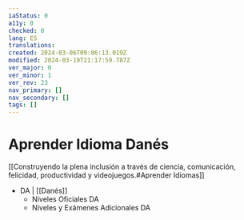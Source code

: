 ```yaml
---
iaStatus: 0
a11y: 0
checked: 0
lang: ES
translations: 
created: 2024-03-06T09:06:13.019Z
modified: 2024-03-19T21:17:59.787Z
ver_major: 0
ver_minor: 1
ver_rev: 23
nav_primary: []
nav_secondary: []
tags: []
---
```

# Aprender Idioma Danés

[[Construyendo la plena inclusión a través de ciencia, comunicación, felicidad, productividad y videojuegos.#Aprender Idiomas]]

* DA | [[Danés]]
	* Niveles Oficiales DA
	* Niveles y Exámenes Adicionales DA